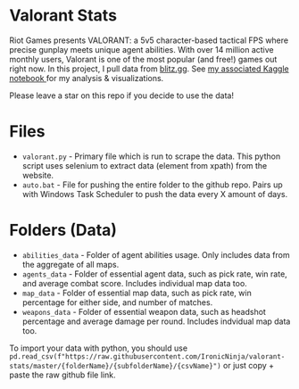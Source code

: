 # Valorant Stats

Riot Games presents VALORANT: a 5v5 character-based tactical FPS where precise gunplay meets unique agent abilities. With over 14 million active monthly users, Valorant is one of the most popular (and free!) games out right now. In this project, I pull data from <a href="https://blitz.gg/">blitz.gg</a>. See <a href="https://www.kaggle.com/ironicninja/valorant-stats-project"/> my associated Kaggle notebook </a> for my analysis & visualizations.

Please leave a star on this repo if you decide to use the data!

# Files

* ```valorant.py``` - Primary file which is run to scrape the data. This python script uses selenium to extract data (element from xpath) from the website.
* ```auto.bat``` - File for pushing the entire folder to the github repo. Pairs up with Windows Task Scheduler to push the data every X amount of days.

# Folders (Data)

* ```abilities_data``` - Folder of agent abilities usage. Only includes data from the aggregate of all maps.
* ```agents_data``` - Folder of essential agent data, such as pick rate, win rate, and average combat score. Includes individual map data too.
* ```map_data``` - Folder of essential map data, such as pick rate, win percentage for either side, and number of matches.
* ```weapons_data``` - Folder of essential weapon data, such as headshot percentage and average damage per round. Includes indvidual map data too.

To import your data with python, you should use ```pd.read_csv(f"https://raw.githubusercontent.com/IronicNinja/valorant-stats/master/{folderName}/{subfolderName}/{csvName}")``` or just copy + paste the raw github file link.

